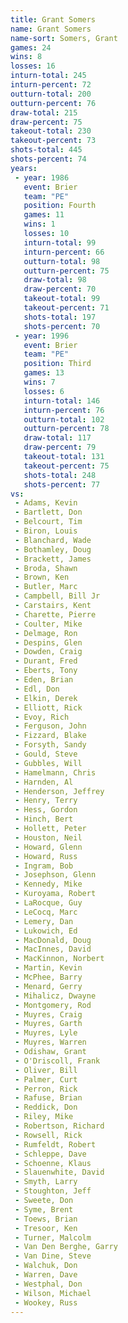 ```yaml
---
title: Grant Somers
name: Grant Somers
name-sort: Somers, Grant
games: 24
wins: 8
losses: 16
inturn-total: 245
inturn-percent: 72
outturn-total: 200
outturn-percent: 76
draw-total: 215
draw-percent: 75
takeout-total: 230
takeout-percent: 73
shots-total: 445
shots-percent: 74
years:
 - year: 1986
   event: Brier
   team: "PE"
   position: Fourth
   games: 11
   wins: 1
   losses: 10
   inturn-total: 99
   inturn-percent: 66
   outturn-total: 98
   outturn-percent: 75
   draw-total: 98
   draw-percent: 70
   takeout-total: 99
   takeout-percent: 71
   shots-total: 197
   shots-percent: 70
 - year: 1996
   event: Brier
   team: "PE"
   position: Third
   games: 13
   wins: 7
   losses: 6
   inturn-total: 146
   inturn-percent: 76
   outturn-total: 102
   outturn-percent: 78
   draw-total: 117
   draw-percent: 79
   takeout-total: 131
   takeout-percent: 75
   shots-total: 248
   shots-percent: 77
vs:
 - Adams, Kevin
 - Bartlett, Don
 - Belcourt, Tim
 - Biron, Louis
 - Blanchard, Wade
 - Bothamley, Doug
 - Brackett, James
 - Broda, Shawn
 - Brown, Ken
 - Butler, Marc
 - Campbell, Bill Jr
 - Carstairs, Kent
 - Charette, Pierre
 - Coulter, Mike
 - Delmage, Ron
 - Despins, Glen
 - Dowden, Craig
 - Durant, Fred
 - Eberts, Tony
 - Eden, Brian
 - Edl, Don
 - Elkin, Derek
 - Elliott, Rick
 - Evoy, Rich
 - Ferguson, John
 - Fizzard, Blake
 - Forsyth, Sandy
 - Gould, Steve
 - Gubbles, Will
 - Hamelmann, Chris
 - Harnden, Al
 - Henderson, Jeffrey
 - Henry, Terry
 - Hess, Gordon
 - Hinch, Bert
 - Hollett, Peter
 - Houston, Neil
 - Howard, Glenn
 - Howard, Russ
 - Ingram, Bob
 - Josephson, Glenn
 - Kennedy, Mike
 - Kuroyama, Robert
 - LaRocque, Guy
 - LeCocq, Marc
 - Lemery, Dan
 - Lukowich, Ed
 - MacDonald, Doug
 - MacInnes, David
 - MacKinnon, Norbert
 - Martin, Kevin
 - McPhee, Barry
 - Menard, Gerry
 - Mihalicz, Dwayne
 - Montgomery, Rod
 - Muyres, Craig
 - Muyres, Garth
 - Muyres, Lyle
 - Muyres, Warren
 - Odishaw, Grant
 - O'Driscoll, Frank
 - Oliver, Bill
 - Palmer, Curt
 - Perron, Rick
 - Rafuse, Brian
 - Reddick, Don
 - Riley, Mike
 - Robertson, Richard
 - Rowsell, Rick
 - Rumfeldt, Robert
 - Schleppe, Dave
 - Schoenne, Klaus
 - Slauenwhite, David
 - Smyth, Larry
 - Stoughton, Jeff
 - Sweete, Don
 - Syme, Brent
 - Toews, Brian
 - Tresoor, Ken
 - Turner, Malcolm
 - Van Den Berghe, Garry
 - Van Dine, Steve
 - Walchuk, Don
 - Warren, Dave
 - Westphal, Don
 - Wilson, Michael
 - Wookey, Russ
---
```

